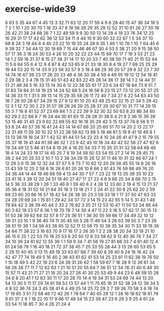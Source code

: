 # exercise-wide39
6
63
5
35
44
67
4
45
13
3
32
71
63
12
20
17
59
4
9
6
28
40
15
47
36
34
16
5
7
2
1
10
1
20
30
70
1
18
33
47
8
19
58
28
29
35
29
12
52
31
10
61
26
27
30
18
26
42
21
38
24
68
26
7
1
22
49
59
9
9
30
50
13
14
28
4
19
23
76
34
12
25
16
29
31
17
17
42
62
36
12
53
34
11
4
44
10
9
30
60
32
22
67
1
5
34
37
10
68
8
24
3
19
44
4
4
45
23
22
10
19
35
24
28
8
35
1
48
1
10
76
1
10
7
64
45
6
9
39
32
7
34
44
12
30
19
69
7
15
44
46
46
67
30
4
53
5
38
21
20
9
15
38
50
57
17
36
3
18
24
30
53
4
26
10
20
32
22
23
44
15
69
70
17
7
19
3
53
21
23
14
1
2
59
18
31
37
8
15
27
38
31
14
17
10
20
33
7
40
38
59
71
40
21
15
53
44
11
5
6
64
55
6
4
12
9
4
87
8
42
53
65
9
21
33
18
30
8
4
19
27
7
69
25
25
29
19
44
53
20
15
14
33
9
23
56
32
57
9
3
18
4
88
29
36
20
57
29
8
32
23
7
30
14
74
16
67
36
23
17
26
20
23
46
4
36
30
38
4
59
4
49
55
19
12
12
54
18
41
2
29
38
2
3
4
78
15
31
40
51
43
42
83
22
45
26
14
36
17
39
14
1
2
14
44
31
13
21
48
36
5
16
33
13
14
30
6
12
22
36
55
61
17
23
6
34
67
16
64
73
8
51
7
31
83
74
84
31
14
19
25
14
24
52
68
5
24
16
56
8
23
15
27
73
12
20
55
37
25
14
36
33
11
1
31
5
39
13
14
15
29
35
58
26
11
72
40
7
34
27
6
22
54
63
43
50
18
7
28
50
28
67
34
29
15
27
6
12
81
10
20
43
48
25
62
32
15
21
34
5
29
42
12
3
1
12
72
30
2
23
31
57
39
29
26
29
25
28
37
29
30
67
10
31
77
14
29
15
55
3
7
16
8
41
52
37
23
69
84
1
3
2
22
39
9
32
30
32
50
63
8
20
86
34
60
62
29
2
22
68
8
7
16
24
44
30
61
63
15
28
28
31
38
6
4
21
8
2
36
15
39
39
53
15
46
31
45
23
9
62
22
69
55
62
16
18
35
29
42
3
15
13
37
74
8
56
9
11
53
6
24
40
57
36
16
41
24
43
14
14
67
68
20
25
60
51
70
14
20
2
13
22
17
22
31
49
11
59
30
10
32
51
22
38
59
62
13
68
5
18
46
61
5
19
8
41
19
49
8
1
13
13
38
19
16
24
37
1
42
52
81
44
51
54
22
23
4
10
24
26
41
47
9
2
15
79
55
35
37
16
19
41
44
61
38
46
32
1
23
9
42
45
10
18
34
40
42
52
58
27
47
82
6
76
34
49
12
5
46
41
54
8
19
26
4
16
20
54
33
7
15
35
31
31
32
58
64
68
46
18
4
14
24
33
19
17
14
45
25
7
8
19
34
58
50
53
54
55
27
2
14
16
29
45
75
36
2
44
20
25
33
2
10
7
13
2
38
34
29
15
26
12
31
11
48
10
31
32
66
67
24
1
12
29
3
6
15
36
12
32
34
37
57
5
9
73
7
10
62
12
20
26
56
45
55
14
8
26
16
13
43
59
12
25
2
58
6
16
28
6
61
20
26
10
8
66
2
81
43
76
59
88
49
76
20
34
36
44
14
44
18
46
66
59
4
13
44
30
7
57
7
23
22
19
13
35
38
35
10
23
23
41
16
3
39
12
20
24
51
19
40
27
47
17
27
22
4
8
9
66
25
34
8
66
70
2
15
14
5
36
33
38
29
1
26
1
33
46
8
1
39
40
8
2
4
38
12
33
60
2
19
4
15
13
21
37
35
36
4
18
31
52
14
21
64
35
19
3
13
18
21
7
2
24
41
22
30
8
25
62
20
2
59
69
23
60
20
66
16
57
18
42
54
26
38
30
23
3
59
33
18
1
17
37
50
47
63
33
24
28
29
69
24
1
15
81
1
29
42
34
37
72
3
14
15
23
42
55
5
14
5
31
43
1
48
78
84
42
3
38
39
40
44
2
33
2
76
82
3
25
21
12
53
10
47
11
50
53
34
66
44
60
3
62
19
23
57
6
36
1
19
70
78
7
14
30
4
47
11
22
3
16
5
37
62
17
30
15
13
51
53
38
39
62
64
32
57
8
17
25
36
51
1
36
30
55
59
66
17
34
49
32
10
12
39
31
33
10
1
9
36
40
74
11
30
45
50
5
28
11
49
54
3
28
63
39
55
3
7
23
26
38
51
10
39
1
34
56
43
36
65
12
52
11
12
56
75
10
39
35
34
30
11
33
19
19
38
54
64
71
38
22
3
16
63
70
9
17
16
17
2
26
30
1
2
2
28
38
20
34
33
19
21
10
46
15
6
25
1
22
53
70
18
25
53
6
20
50
12
8
33
58
62
9
12
40
36
74
7
34
27
34
10
39
24
81
62
12
55
36
1
1
59
9
34
7
41
56
19
27
81
66
33
7
4
61
40
12
4
61
24
58
79
1
16
40
18
21
72
37
38
45
7
25
33
55
28
44
3
13
28
60
53
65
5
2
28
15
40
45
3
13
15
49
19
33
63
67
68
7
39
40
8
28
40
8
24
16
16
42
24
42
47
77
74
19
49
5
16
40
2
36
43
61
62
41
53
14
25
23
61
11
62
38
19
76
50
1
10
18
49
5
42
22
19
23
6
24
39
31
26
62
1
58
59
67
7
16
28
9
12
26
61
34
56
26
38
77
11
7
12
62
63
1
21
10
51
20
55
64
7
36
51
12
34
76
31
40
6
49
30
15
57
11
43
21
71
27
21
16
20
24
27
26
41
30
25
53
49
9
44
23
6
48
59
10
28
34
6
8
20
41
1
12
63
30
11
17
20
28
70
14
4
19
34
31
53
24
69
74
44
13
20
54
13
30
5
11
17
29
74
61
58
53
13
57
44
1
11
75
65
16
31
52
38
24
12
39
34
5
4
8
32
36
74
24
3
45
38
41
6
4
49
25
14
25
72
29
2
7
39
26
70
58
3
6
18
74
17
19
85
3
51
72
58
46
72
42
26
1
78
64
7
40
65
29
12
1
28
16
18
62
18
61
79
9
61
37
2
6
1
16
22
10
17
9
66
17
48
54
15
23
39
47
23
6
29
3
9
25
4
61
24
33
54
11
18
85
7
30
4
26
21
24
4
